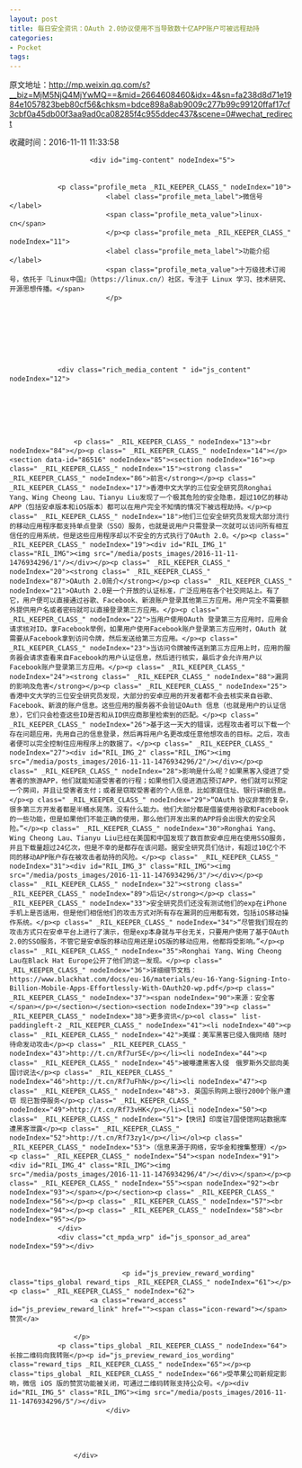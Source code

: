 ```yaml
---
layout: post
title: 每日安全资讯：OAuth 2.0协议使用不当导致数十亿APP账户可被远程劫持
categories:
- Pocket
tags:
---
```

原文地址：http://mp.weixin.qq.com/s?__biz=MjM5NjQ4MjYwMQ==&mid=2664608460&idx=4&sn=fa238d8d71e1984e1057823beb80cf56&chksm=bdce898a8ab9009c277b99c99120ffaf17cf3cbf0a45db00f3aa9ad0ca08285f4c955ddec437&scene=0#wechat_redirect

收藏时间：2016-11-11 11:33:58

<div  >
            
                        <div id="img-content" nodeIndex="5">
                
                
                <p class="profile_meta _RIL_KEEPER_CLASS_" nodeIndex="10">
                            <label class="profile_meta_label">微信号</label>
                            <span class="profile_meta_value">linux-cn</span>
                            </p><p class="profile_meta _RIL_KEEPER_CLASS_" nodeIndex="11">
                            <label class="profile_meta_label">功能介绍</label>
                            <span class="profile_meta_value">十万级技术订阅号，依托于『Linux中国』（https://linux.cn/）社区，专注于 Linux 学习、技术研究、开源思想传播。</span>
                            </p>
                                
                
                
                
                                                
                                                                
                
                <div class="rich_media_content " id="js_content" nodeIndex="12">
                    

                    

                    
                    
                    <p class=" _RIL_KEEPER_CLASS_" nodeIndex="13"><br nodeIndex="84"></p><p class=" _RIL_KEEPER_CLASS_" nodeIndex="14"></p><section data-id="86516" nodeIndex="85"><section nodeIndex="16"><p class=" _RIL_KEEPER_CLASS_" nodeIndex="15"><strong class=" _RIL_KEEPER_CLASS_" nodeIndex="86">前言</strong></p><p class=" _RIL_KEEPER_CLASS_" nodeIndex="17">香港中文大学的三位安全研究员Ronghai Yang、Wing Cheong Lau、Tianyu Liu发现了一个极其危险的安全隐患，超过10亿的移动APP（包括安卓版本和iOS版本）都可以在用户完全不知情的情况下被远程劫持。</p><p class=" _RIL_KEEPER_CLASS_" nodeIndex="18">他们三位安全研究员发现大部分流行的移动应用程序都支持单点登录（SSO）服务，也就是说用户只需登录一次就可以访问所有相互信任的应用系统，但是这些应用程序却以不安全的方式执行了OAuth 2.0。</p><p class=" _RIL_KEEPER_CLASS_" nodeIndex="19"><div id="RIL_IMG_1" class="RIL_IMG"><img src="/media/posts_images/2016-11-11-1476934296/1"/></div></p><p class=" _RIL_KEEPER_CLASS_" nodeIndex="20"><strong class=" _RIL_KEEPER_CLASS_" nodeIndex="87">OAuth 2.0简介</strong></p><p class=" _RIL_KEEPER_CLASS_" nodeIndex="21">OAuth 2.0是一个开放的认证标准，广泛应用在各个社交网站上。有了它，用户便可以直接通过谷歌、Facebook、新浪账户登录其他第三方应用。用户完全不需要额外提供用户名或者密码就可以直接登录第三方应用。</p><p class=" _RIL_KEEPER_CLASS_" nodeIndex="22">当用户使用OAuth 登录第三方应用时，应用会请求核对ID。拿Facebook举例，如果用户使用Facebook账户登录第三方应用时，OAuth 就需要从Facebook拿到访问令牌，然后发送给第三方应用。</p><p class=" _RIL_KEEPER_CLASS_" nodeIndex="23">当访问令牌被传送到第三方应用上时，应用的服务器会请求查看来自Facebook的用户认证信息，然后进行核实，最后才会允许用户以Facebook账户登录第三方应用。</p><p class=" _RIL_KEEPER_CLASS_" nodeIndex="24"><strong class=" _RIL_KEEPER_CLASS_" nodeIndex="88">漏洞的影响及危害</strong></p><p class=" _RIL_KEEPER_CLASS_" nodeIndex="25">香港中文大学的三位安全研究员发现，大部分的安卓应用的开发者都不会去核实来自谷歌、Facebook、新浪的账户信息。这些应用的服务器不会验证OAuth 信息（也就是用户的认证信息），它们只会检查这些ID是否和从ID供应商那里检索到的匹配。</p><p class=" _RIL_KEEPER_CLASS_" nodeIndex="26">基于这一天大的错误，远程攻击者可以下载一个存在问题应用，先用自己的信息登录，然后再将用户名更改成任意他想攻击的目标。之后，攻击者便可以完全控制住应用程序上的数据了。</p><p class=" _RIL_KEEPER_CLASS_" nodeIndex="27"><div id="RIL_IMG_2" class="RIL_IMG"><img src="/media/posts_images/2016-11-11-1476934296/2"/></div></p><p class=" _RIL_KEEPER_CLASS_" nodeIndex="28">影响是什么呢？如果黑客入侵进了受害者的旅游APP，他们就能知道受害者的行程；如果他们入侵进酒店预订APP，他们就可以预定一个房间，并且让受害者支付；或者是窃取受害者的个人信息，比如家庭住址、银行详细信息。</p><p class=" _RIL_KEEPER_CLASS_" nodeIndex="29">“OAuth 协议非常的复杂，很多第三方开发者都是半桶水晃荡，没有什么能力。他们大部分都是借鉴使用谷歌和Facebook的一些功能，但是如果他们不能正确的使用，那么他们开发出来的APP将会出很大的安全风险。”</p><p class=" _RIL_KEEPER_CLASS_" nodeIndex="30">Ronghai Yang、Wing Cheong Lau、Tianyu Liu已经在美国和中国发现了数百款安卓应用在使用SSO服务，并且下载量超过24亿次，但是不幸的是都存在该问题。据安全研究员们估计，有超过10亿个不同的移动APP账户存在被攻击者劫持的风险。</p><p class=" _RIL_KEEPER_CLASS_" nodeIndex="31"><div id="RIL_IMG_3" class="RIL_IMG"><img src="/media/posts_images/2016-11-11-1476934296/3"/></div></p><p class=" _RIL_KEEPER_CLASS_" nodeIndex="32"><strong class=" _RIL_KEEPER_CLASS_" nodeIndex="89">后记</strong></p><p class=" _RIL_KEEPER_CLASS_" nodeIndex="33">安全研究员们还没有测试他们的exp在iPhone手机上是否适用，但是他们相信他们的攻击方式对所有存在漏洞的应用都有效，包括iOS移动操作系统。</p><p class=" _RIL_KEEPER_CLASS_" nodeIndex="34">“尽管我们现在的攻击方式只在安卓平台上进行了演示，但是exp本身就与平台无关，只要用户使用了基于OAuth 2.0的SSO服务，不管它是安卓版的移动应用还是iOS版的移动应用，他都将受影响。”</p><p class=" _RIL_KEEPER_CLASS_" nodeIndex="35">Ronghai Yang、Wing Cheong Lau在Black Hat Europe公开了他们的这一发现。</p><p class=" _RIL_KEEPER_CLASS_" nodeIndex="36">详细细节文档：https://www.blackhat.com/docs/eu-16/materials/eu-16-Yang-Signing-Into-Billion-Mobile-Apps-Effortlessly-With-OAuth20-wp.pdf</p><p class=" _RIL_KEEPER_CLASS_" nodeIndex="37"><span nodeIndex="90">来源：安全客</span></p></section></section><section nodeIndex="39"><p class=" _RIL_KEEPER_CLASS_" nodeIndex="38">更多资讯</p><ol class=" list-paddingleft-2 _RIL_KEEPER_CLASS_" nodeIndex="41"><li nodeIndex="40"><p class=" _RIL_KEEPER_CLASS_" nodeIndex="42">美媒：美军黑客已侵入俄网络 随时待命发动攻击</p><p class=" _RIL_KEEPER_CLASS_" nodeIndex="43">http://t.cn/Rf7urSE</p></li><li nodeIndex="44"><p class=" _RIL_KEEPER_CLASS_" nodeIndex="45">被曝遭黑客入侵　俄罗斯外交部向美国讨说法</p><p class=" _RIL_KEEPER_CLASS_" nodeIndex="46">http://t.cn/Rf7uFhN</p></li><li nodeIndex="47"><p class=" _RIL_KEEPER_CLASS_" nodeIndex="48">3. 英国乐购网上银行2000个账户遭窃 现已暂停服务</p><p class=" _RIL_KEEPER_CLASS_" nodeIndex="49">http://t.cn/Rf73vHK</p></li><li nodeIndex="50"><p class=" _RIL_KEEPER_CLASS_" nodeIndex="51">【快讯】印度驻7国使馆网站数据库遭黑客泄露</p><p class=" _RIL_KEEPER_CLASS_" nodeIndex="52">http://t.cn/Rf73zy1</p></li></ol><p class=" _RIL_KEEPER_CLASS_" nodeIndex="53">（信息来源于网络，安华金和搜集整理）</p><p class=" _RIL_KEEPER_CLASS_" nodeIndex="54"><span nodeIndex="91"><div id="RIL_IMG_4" class="RIL_IMG"><img src="/media/posts_images/2016-11-11-1476934296/4"/></div></span></p><p class=" _RIL_KEEPER_CLASS_" nodeIndex="55"><span nodeIndex="92"><br nodeIndex="93"></span></p></section><p class=" _RIL_KEEPER_CLASS_" nodeIndex="56"></p><p class=" _RIL_KEEPER_CLASS_" nodeIndex="57"><br nodeIndex="94"></p><p class=" _RIL_KEEPER_CLASS_" nodeIndex="58"><br nodeIndex="95"></p>
                </div>
                <div class="ct_mpda_wrp" id="js_sponsor_ad_area" nodeIndex="59"></div>

                
                                <p id="js_preview_reward_wording" class="tips_global reward_tips _RIL_KEEPER_CLASS_" nodeIndex="61"></p><p class=" _RIL_KEEPER_CLASS_" nodeIndex="62">
                        <a class="reward_access" id="js_preview_reward_link" href=""><span class="icon-reward"></span>赞赏</a>

                    </p>
                <p class="tips_global _RIL_KEEPER_CLASS_" nodeIndex="64">长按二维码向我转账</p><p id="js_preview_reward_ios_wording" class="reward_tips _RIL_KEEPER_CLASS_" nodeIndex="65"></p><p class="tips_global _RIL_KEEPER_CLASS_" nodeIndex="66">受苹果公司新规定影响，微信 iOS 版的赞赏功能被关闭，可通过二维码转账支持公众号。</p><div id="RIL_IMG_5" class="RIL_IMG"><img src="/media/posts_images/2016-11-11-1476934296/5"/></div>
                            </div>
                        
                        


                    </div>